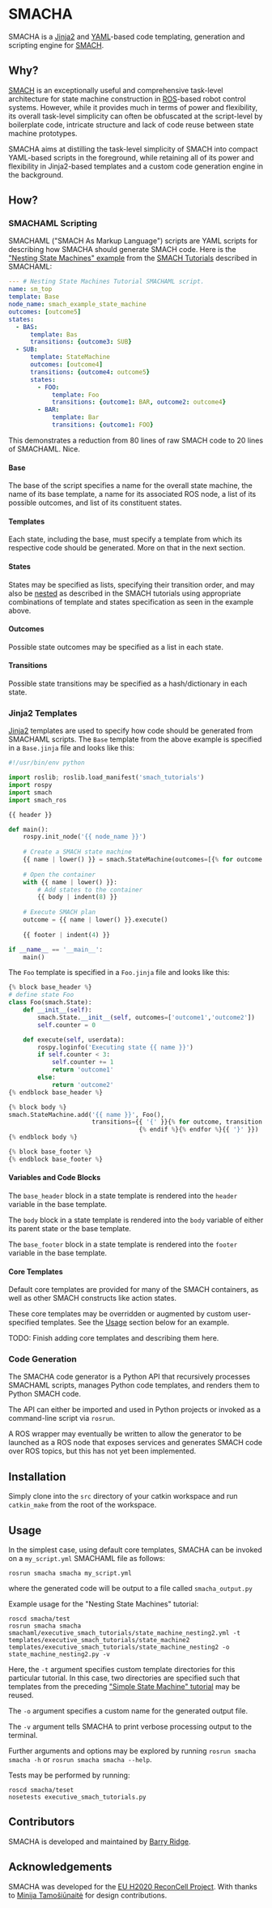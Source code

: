 # SMACHA

SMACHA is a [Jinja2](http://jinja.pocoo.org/docs/2.9/) and [YAML](http://yaml.org/)-based
code templating, generation and scripting engine for [SMACH](http://wiki.ros.org/smach).

## Why?

[SMACH](http://wiki.ros.org/smach) is an exceptionally useful and comprehensive task-level architecture
for state machine construction in [ROS](http://wiki.ros.org/)-based robot control systems.
However, while it provides much in terms of power and flexibility, its overall task-level simplicity
can often be obfuscated at the script-level by boilerplate code, intricate structure and lack
of code reuse between state machine prototypes.

SMACHA aims at distilling the task-level simplicity of SMACH into compact YAML-based scripts
in the foreground, while retaining all of its power and flexibility in Jinja2-based
templates and a custom code generation engine in the background.

## How?

### SMACHAML Scripting

SMACHAML ("SMACH As Markup Language") scripts are YAML scripts for describing how SMACHA should
generate SMACH code. Here is the ["Nesting State Machines" example](http://wiki.ros.org/smach/Tutorials/Nesting%20State%20Machines)
from the [SMACH Tutorials](http://wiki.ros.org/smach/Tutorials) described in SMACHAML:
```yaml
--- # Nesting State Machines Tutorial SMACHAML script.
name: sm_top
template: Base
node_name: smach_example_state_machine
outcomes: [outcome5]
states:
  - BAS:
      template: Bas
      transitions: {outcome3: SUB}
  - SUB:
      template: StateMachine
      outcomes: [outcome4]
      transitions: {outcome4: outcome5}
      states:
        - FOO:
            template: Foo
            transitions: {outcome1: BAR, outcome2: outcome4}
        - BAR:
            template: Bar
            transitions: {outcome1: FOO}
```
This demonstrates a reduction from 80 lines of raw SMACH code to 20 lines of SMACHAML. Nice.

#### Base

The base of the script specifies a name for the overall state machine,
the name of its base template, a name for its associated ROS node,
a list of its possible outcomes, and list of its constituent states.

#### Templates

Each state, including the base, must specify a template from which its respective
code should be generated.  More on that in the next section.

#### States

States may be specified as lists, specifying their transition order,
and may also be [nested](http://wiki.ros.org/smach/Tutorials/Nesting%20State%20Machines)
as described in the SMACH tutorials using appropriate combinations of
template and states specification as seen in the example above.

#### Outcomes

Possible state outcomes may be specified as a list in each state.

#### Transitions
Possible state transitions may be specified as a hash/dictionary in each state.

### Jinja2 Templates

[Jinja2](http://jinja.pocoo.org/docs/2.9/) templates are used to specify how code should be
generated from SMACHAML scripts.
The `Base` template from the above example is specified in a `Base.jinja` file and looks like this:

```python
#!/usr/bin/env python

import roslib; roslib.load_manifest('smach_tutorials')
import rospy
import smach
import smach_ros

{{ header }}

def main():
    rospy.init_node('{{ node_name }}')
    
    # Create a SMACH state machine
    {{ name | lower() }} = smach.StateMachine(outcomes=[{% for outcome in outcomes %}'{{ outcome }}'{% if not loop.last %}, {% endif %}{% endfor %}])
    
    # Open the container
    with {{ name | lower() }}:
        # Add states to the container
        {{ body | indent(8) }}
    
    # Execute SMACH plan
    outcome = {{ name | lower() }}.execute()
    
    {{ footer | indent(4) }}

if __name__ == '__main__':
    main()
```

The `Foo` template is specified in a `Foo.jinja` file and looks like this:
```python
{% block base_header %}
# define state Foo
class Foo(smach.State):
    def __init__(self):
        smach.State.__init__(self, outcomes=['outcome1','outcome2'])
        self.counter = 0

    def execute(self, userdata):
        rospy.loginfo('Executing state {{ name }}')
        if self.counter < 3:
            self.counter += 1
            return 'outcome1'
        else:
            return 'outcome2'
{% endblock base_header %}

{% block body %}
smach.StateMachine.add('{{ name }}', Foo(), 
                       transitions={{ '{' }}{% for outcome, transition in transitions.iteritems() %}'{{ outcome }}':'{{ transition }}'{% if not loop.last %},
                                    {% endif %}{% endfor %}{{ '}' }})
{% endblock body %}

{% block base_footer %}
{% endblock base_footer %}
```
#### Variables and Code Blocks

The `base_header` block in a state template is rendered into the `header` variable
in the base template.

The `body` block in a state template is rendered into the `body` variable of either its
parent state or the base template.

The `base_footer` block in a state template is rendered into the `footer` variable
in the base template.

#### Core Templates

Default core templates are provided for many of the SMACH containers, as well as other
SMACH constructs like action states.

These core templates may be overridden or augmented by custom user-specified templates.
See the [Usage](#Usage) section below for an example.

TODO: Finish adding core templates and describing them here.

### Code Generation

The SMACHA code generator is a Python API that recursively processes SMACHAML scripts,
manages Python code templates, and renders them to Python SMACH code.

The API can either be imported and used in Python projects or invoked as a command-line
script via `rosrun`.

A ROS wrapper may eventually be written to allow the generator to be launched as a ROS
node that exposes services and generates SMACH code over ROS topics, but this has not yet
been implemented.

## Installation

Simply clone into the `src` directory of your catkin workspace and run `catkin_make` from the
root of the workspace.

## Usage
In the simplest case, using default core templates, SMACHA can be invoked on a `my_script.yml`
SMACHAML file as follows:
```
rosrun smacha smacha my_script.yml
```
where the generated code will be output to a file called `smacha_output.py`

Example usage for the "Nesting State Machines" tutorial:
```
roscd smacha/test
rosrun smacha smacha smachaml/executive_smach_tutorials/state_machine_nesting2.yml -t templates/executive_smach_tutorials/state_machine2 templates/executive_smach_tutorials/state_machine_nesting2 -o state_machine_nesting2.py -v
```
Here, the `-t` argument specifies custom template directories for this particular tutorial.
In this case, two directories are specified such that templates from the preceding
["Simple State Machine" tutorial](http://wiki.ros.org/smach/Tutorials/Simple%20State%20Machine)
may be reused.

The `-o` argument specifies a custom name for the generated output file.

The `-v` argument tells SMACHA to print verbose processing output to the terminal.

Further arguments and options may be explored by running `rosrun smacha smacha -h` or `rosrun smacha smacha --help`.

Tests may be performed by running:
```
roscd smacha/teset
nosetests executive_smach_tutorials.py
```

## Contributors
SMACHA is developed and maintained by [Barry Ridge](https://barog.net/).

## Acknowledgements
SMACHA was developed for the [EU H2020 ReconCell Project](http://www.reconcell.eu/).
With thanks to [Minija Tamošiūnaitė](http://www.dpi.physik.uni-goettingen.de/cns/index.php?mact=Profilliste,cntnt01,default,0&cntnt01what=Mitarbeiter&cntnt01alias=Tamosiunaite&cntnt01returnid=65) for design contributions.
